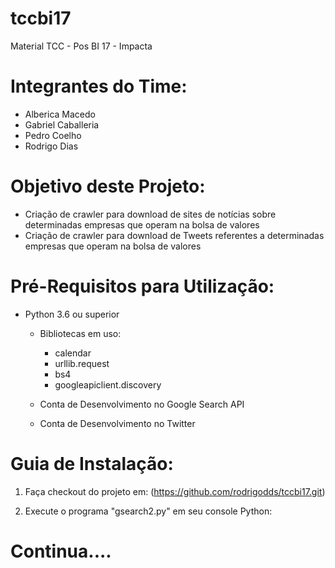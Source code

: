 # tccbi17
Material TCC - Pos BI 17 - Impacta

# Integrantes do Time:
* Alberica Macedo
* Gabriel Caballeria
* Pedro Coelho
* Rodrigo Dias

# Objetivo deste Projeto:
* Criação de crawler para download de sites de notícias sobre determinadas empresas que operam na bolsa de valores
* Criação de crawler para download de Tweets referentes a determinadas empresas que operam na bolsa de valores

# Pré-Requisitos para Utilização:
* Python 3.6 ou superior
	* Bibliotecas em uso:
		* calendar
		* urllib.request
		* bs4
		* googleapiclient.discovery
			
	* Conta de Desenvolvimento no Google Search API
	* Conta de Desenvolvimento no Twitter
	
# Guia de Instalação:

1. Faça checkout do projeto em:
(https://github.com/rodrigodds/tccbi17.git)

2. Execute o programa "gsearch2.py" em seu console Python:
			
# Continua....
